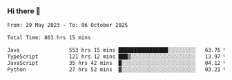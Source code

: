 ### Hi there 👋

<!--START_SECTION:waka-->

```txt
From: 29 May 2023 - To: 06 October 2025

Total Time: 863 hrs 15 mins

Java                553 hrs 15 mins ████████████████░░░░░░░░░   63.76 %
TypeScript          121 hrs 12 mins ███▒░░░░░░░░░░░░░░░░░░░░░   13.97 %
JavaScript          35 hrs 42 mins  █░░░░░░░░░░░░░░░░░░░░░░░░   04.12 %
Python              27 hrs 52 mins  ▓░░░░░░░░░░░░░░░░░░░░░░░░   03.21 %
```

<!--END_SECTION:waka-->
<!--
**the-beef-calculator/the-beef-calculator** is a ✨ _special_ ✨ repository because its `README.md` (this file) appears on your GitHub profile.

Here are some ideas to get you started:

- 🔭 I’m currently working on ...
- 🌱 I’m currently learning ...
- 👯 I’m looking to collaborate on ...
- 🤔 I’m looking for help with ...
- 💬 Ask me about ...
- 📫 How to reach me: ...
- 😄 Pronouns: ...
- ⚡ Fun fact: ...
-->
